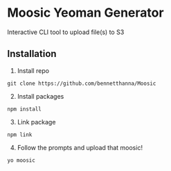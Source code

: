 # Moosic Yeoman Generator

Interactive CLI tool to upload file(s) to S3

## Installation
1. Install repo
```
git clone https://github.com/bennetthanna/Moosic
```

2. Install packages
```
npm install
```

3. Link package
```
npm link
```

4. Follow the prompts and upload that moosic!
```
yo moosic
```
